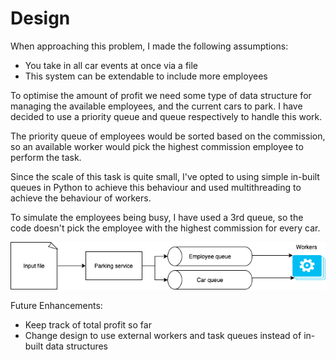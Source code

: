 # Design

When approaching this problem, I made the following assumptions:
* You take in all car events at once via a file
* This system can be extendable to include more employees

To optimise the amount of profit we need some type of data structure for
managing the available employees, and the current cars to park. I have decided
to use a priority queue and queue respectively to handle this work.

The priority queue of employees would be sorted based on the commission, so an
available worker would pick the highest commission employee to perform the task.

Since the scale of this task is quite small, I've opted to using simple in-built
queues in Python to achieve this behaviour and used multithreading to achieve
the behaviour of workers.

To simulate the employees being busy, I have used a 3rd queue, so the code
doesn't pick the employee with the highest commission for every car.  

![](images/parking.png)

Future Enhancements:
* Keep track of total profit so far
* Change design to use external workers and task queues instead of in-built data
structures